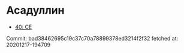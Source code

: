 # Асадуллин
- [40: CE](40.md)

Commit: bad38462695c19c37c70a78899378ed3214f2f32
 fetched at: 20201217-194709
